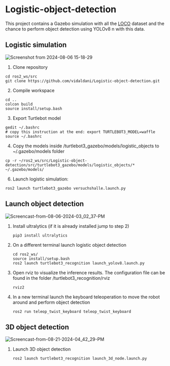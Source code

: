 # Logistic-object-detection
This project contains a Gazebo simulation with all the [LOCO](https://github.com/tum-fml/loco?tab=readme-ov-file) dataset and the chance to perform object detection using YOLOv8 n with this data.

## Logistic simulation

![Screenshot from 2024-08-06 15-18-29](https://github.com/user-attachments/assets/b46cba82-d582-4351-8cc5-56ba18048712)

1.  Clone repository
   ```console
   cd ros2_ws/src
   git clone https://github.com/vidaldani/Logistic-object-detection.git
   ```
2.  Compile workspace
   ```console
   cd ..
   colcon build
   source install/setup.bash 
   ```
3.  Export Turtlebot model
   ```console
   gedit ~/.bashrc
   # copy this instruction at the end: export TURTLEBOT3_MODEL=waffle
   source ~/.bashrc
   ```
4.  Copy the models inside /turtlebot3_gazebo/models/logistic_objects to ~/.gazebo/models folder
   ```console
   cp -r ~/ros2_ws/src/Logistic-object-detection/src/turtlebot3_gazebo/models/logistic_objects/* ~/.gazebo/models/
   ```
6.  Launch logistic simulation:
   ```console
   ros2 launch turtlebot3_gazebo versuchshalle.launch.py
   ```
## Launch object detection

![Screencast-from-08-06-2024-03_02_37-PM](https://github.com/user-attachments/assets/5269630e-3364-47ef-b55b-98c26c450179)

1. Install ultralytics (if it is already installed jump to step 2)
   ```console
   pip3 install ultralytics
   ```
2. On a different terminal launch logistic object detection
   ```console
   cd ros2_ws/
   source install/setup.bash 
   ros2 launch turtlebot3_recognition launch_yolov8.launch.py
   ```
3. Open rviz to visualize the inference results. The configuration file can be found in the folder /turtlebot3_recognition/rviz
   ```console
   rviz2
   ```
5. In a new terminal launch the keyboard teleoperation to move the robot around and perform object detection
   ```console
   ros2 run teleop_twist_keyboard teleop_twist_keyboard
   ```
## 3D object detection
![Screencast-from-08-21-2024-04_42_29-PM](https://github.com/user-attachments/assets/1135a029-271b-4e1a-8baa-f2ccb37c6277)

1. Launch 3D object detection
   ```console
   ros2 launch turtlebot3_recognition launch_3d_node.launch.py
   ```



